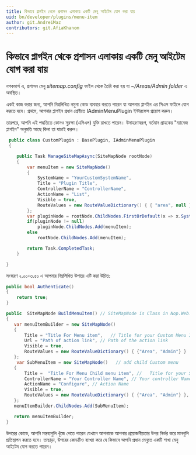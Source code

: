 ```yaml
---
title: কিভাবে প্লাগইন থেকে প্রশাসন এলাকায় একটি মেনু আইটেম যোগ করা যায়
uid: bn/developer/plugins/menu-item
author: git.AndreiMaz
contributors: git.AfiaKhanom
---
```


# কিভাবে প্লাগইন থেকে প্রশাসন এলাকায় একটি মেনু আইটেম যোগ করা যায়

নপকমার্স এ, প্রশাসন মেনু *sitemap.config* ফাইল থেকে তৈরি করা হয় যা *~/Areas/Admin folder* এ অবস্থিত।

একই কাজ করার জন্য, আপনি নিম্নলিখিত নমুনা কোড ব্যবহার করতে পারেন যা আপনার প্লাগইন এর সিএস ফাইলে যোগ করতে হবে। প্রথমে, আপনার প্লাগইন প্রধান শ্রেণীতে IAdminMenuPlugin ইন্টারফেস প্রয়োগ করুন।

তারপরে, আপনি এই পদ্ধতিতে কোনও সুরক্ষা (এসিএল) যুক্তি রাখতে পারেন। উদাহরণস্বরূপ, বর্তমান গ্রাহকের "ম্যানেজ প্লাগইন" অনুমতি আছে কিনা তা যাচাই করুন।

```csharp
 public class CustomPlugin : BasePlugin, IAdminMenuPlugin
 {

    public Task ManageSiteMapAsync(SiteMapNode rootNode)
    {
        var menuItem = new SiteMapNode()
        {
            SystemName = "YourCustomSystemName",
            Title = "Plugin Title",
            ControllerName = "ControllerName",
            ActionName = "List",
            Visible = true,
            RouteValues = new RouteValueDictionary() { { "area", null } },
        };
        var pluginNode = rootNode.ChildNodes.FirstOrDefault(x => x.SystemName == "Third party plugins");
        if(pluginNode != null)
            pluginNode.ChildNodes.Add(menuItem);
        else
            rootNode.ChildNodes.Add(menuItem);

        return Task.CompletedTask;
    }

}

```

সংস্করণ ২.০০-৩.৫০ এ আপনার নিম্নলিখিত উপায়ে এটি করা উচিত:

```csharp
public bool Authenticate()
{
    return true;
}

public  SiteMapNode BuildMenuItem() // SiteMapNode is Class in Nop.Web.Framework.Menu
{
   var menuItemBuilder = new SiteMapNode()
   {
       Title = "Title For Menu item",   // Title for your Custom Menu Item
       Url = "Path of action link", // Path of the action link
       Visible = true,
       RouteValues = new RouteValueDictionary() { {"Area", "Admin"} }
   };
    var SubMenuItem = new SiteMapNode()   // add child Custom menu
   {
       Title =  "Title For Menu Child menu item", //   Title for your Sub Menu item
       ControllerName = "Your Controller Name", // Your controller Name
       ActionName = "Configure", // Action Name
       Visible = true,
       RouteValues = new RouteValueDictionary() { {"Area", "Admin"} },
   };
   menuItemBuilder.ChildNodes.Add(SubMenuItem);

   return menuItemBuilder;
}
```

উপরের কোডে, আপনি মন্তব্যগুলি খুঁজে পেতে পারেন যেখানে আপনাকে আপনার প্রয়োজনীয়তার উপর নির্ভর করে মানগুলি প্রতিস্থাপন করতে হবে। তাছাড়া, উপরের কোডটিও ব্যাখ্যা করে যে কিভাবে আপনি প্রধান মেনুতে একটি শাখা মেনু আইটেম যোগ করতে পারেন।
